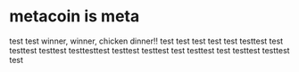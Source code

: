 # metacoin is meta

test
test
winner, winner, chicken dinner!!
test
test
test
test
test
testtest
test
testtest
testtest
testtesttest
testtest
testtest
test
testtest
test
testtest
testtest
test
